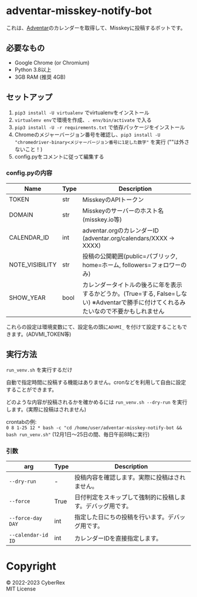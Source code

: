 # adventar-misskey-notify-bot
これは、[Adventar](https://adventar.org/)のカレンダーを取得して、Misskeyに投稿するボットです。

## 必要なもの
- Google Chrome (or Chromium)
- Python 3.8以上
- 3GB RAM (推奨 4GB)

## セットアップ
1. `pip3 install -U virtualenv` でvirtualenvをインストール
2. `virtualenv env`で環境を作成、`. env/bin/activate` で入る
3. `pip3 install -U -r requirements.txt` で依存パッケージをインストール
4. Chromeのメジャーバージョン番号を確認し、`pip3 install -U "chromedriver-binary<メジャーバージョン番号に1足した数字"` を実行 (""は外さないこと！)
5. config.pyをコメントに従って編集する

### config.pyの内容
|Name|Type|Description|
|------|------|------|
|TOKEN|str|MisskeyのAPIトークン|
|DOMAIN|str|Misskeyのサーバーのホスト名(misskey.io等)|
|CALENDAR_ID|int|adventar.orgのカレンダーID (adventar.org/calendars/XXXX → XXXX)
|NOTE_VISIBILITY|str|投稿の公開範囲(public=パブリック, home=ホーム, followers=フォロワーのみ)|
|SHOW_YEAR|bool|カレンダータイトルの後ろに年を表示するかどうか。(True=する, False=しない) ※Adventarで勝手に付けてくれるみたいなので不要かもしれません|

これらの設定は環境変数にて、設定名の頭に`ADVMI_` を付けて設定することもできます。(ADVMI_TOKEN等)

## 実行方法
`run_venv.sh` を実行するだけ

自動で指定時間に投稿する機能はありません。cronなどを利用して自由に設定することができます。

どのような内容が投稿されるかを確かめるには `run_venv.sh --dry-run` を実行します。(実際に投稿はされません)

crontabの例:<br>
`0 8 1-25 12 * bash -c "cd /home/user/adventar-misskey-notify-bot && bash run_venv.sh"` (12月1日〜25日の間、毎日午前8時に実行)

### 引数
|arg|Type|Description|
|------|------|------|
|`--dry-run`|-|投稿内容を確認します。実際に投稿はされません。|
|`--force`|True|日付判定をスキップして強制的に投稿します。デバッグ用です。|
|`--force-day DAY`|int|指定した日にちの投稿を行います。デバッグ用です。|
|`--calendar-id ID`|int|カレンダーIDを直接指定します。|

# Copyright
&copy; 2022-2023 CyberRex<br>
MIT License
